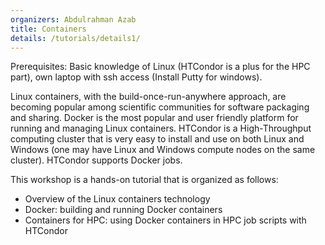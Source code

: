 ```yaml
---
organizers: Abdulrahman Azab
title: Containers
details: /tutorials/details1/
---
```


Prerequisites: Basic knowledge of Linux (HTCondor is a plus for the HPC part), own laptop with ssh access (Install Putty for windows).

Linux containers, with the build-once-run-anywhere approach, are becoming popular among scientific communities for software packaging and sharing. Docker is the most popular and user friendly platform for running and managing Linux containers. HTCondor is a High-Throughput computing cluster that is very easy to install and use on both Linux and Windows (one may have Linux and Windows compute nodes on the same cluster). HTCondor supports Docker jobs.


This workshop is a hands-on tutorial that is organized as follows:

- Overview of the Linux containers technology
- Docker: building and running Docker containers
- Containers for HPC: using Docker containers in HPC job scripts with HTCondor
